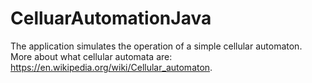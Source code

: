 # CelluarAutomationJava

The application simulates the operation of a simple cellular automaton. More about what cellular automata are: https://en.wikipedia.org/wiki/Cellular_automaton.
